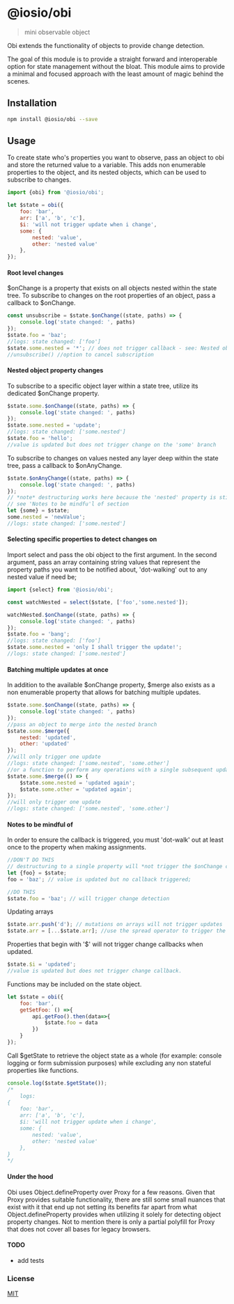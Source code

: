 # @iosio/obi

> mini observable object

Obi extends the functionality of objects to provide change detection.


The goal of this module is to provide a straight forward and interoperable option for state management without the bloat. 
This module aims to provide a minimal and focused approach with the least amount of magic behind the scenes.

## Installation 
```sh
npm install @iosio/obi --save
```

## Usage
To create state who's properties you want to observe, pass an object to obi and store the returned value to a variable.
This adds non enumerable properties to the object, and its nested objects, which can be used to subscribe to changes.
```js
import {obi} from '@iosio/obi';

let $state = obi({
    foo: 'bar',
    arr: ['a', 'b', 'c'],
    $i: 'will not trigger update when i change', 
    some: {
        nested: 'value',
        other: 'nested value'
    },
});
```
#### Root level changes
$onChange is a property that exists on all objects nested within the state tree.
To subscribe to changes on the root properties of an object, pass a callback to $onChange. 
```js
const unsubscribe = $state.$onChange((state, paths) => {
    console.log('state changed: ', paths)
});
$state.foo = 'baz';
//logs: state changed: ['foo']
$state.some.nested = '*'; // does not trigger callback - see: Nested object property changes
//unsubscribe() //option to cancel subscription
```

#### Nested object property changes
To subscribe to a specific object layer within a state tree, utilize its dedicated $onChange property.
```js
$state.some.$onChange((state, paths) => {
    console.log('state changed: ', paths)
});
$state.some.nested = 'update';
//logs: state changed: ['some.nested']
$state.foo = 'hello';
//value is updated but does not trigger change on the 'some' branch
```
To subscribe to changes on values nested any layer deep within the state tree, pass a callback to $onAnyChange.
```js
$state.$onAnyChange((state, paths) => {
    console.log('state changed: ', paths)
});
// *note* destructuring works here because the 'nested' property is still dot-walked out to.
// see 'Notes to be mindfu'l of section
let {some} = $state;
some.nested = 'newValue'; 
//logs: state changed: ['some.nested']
```
#### Selecting specific properties to detect changes on
Import select and pass the obi object to the first argument. In the second argument, pass an array containing 
string values that represent the property paths you want to be notified about, 'dot-walking' out to any nested value 
if need be;
```js
import {select} from '@iosio/obi';

const watchNested = select($state, ['foo','some.nested']);

watchNested.$onChange((state, paths) => {
    console.log('state changed: ', paths)
});
$state.foo = 'bang';
//logs: state changed: ['foo']
$state.some.nested = 'only I shall trigger the update!'; 
//logs: state changed: ['some.nested']
```

#### Batching multiple updates at once
In addition to the available $onChange property, $merge also exists as a non enumerable property that allows for 
batching multiple updates.  
```js
$state.some.$onChange((state, paths) => {
    console.log('state changed: ', paths)
});
//pass an object to merge into the nested branch
$state.some.$merge({
    nested: 'updated',
    other: 'updated'
});
//will only trigger one update
//logs: state changed: ['some.nested', 'some.other']
//or a function to perform any operations with a single subsequent update trigger
$state.some.$merge(() => {
    $state.some.nested = 'updated again';
    $state.some.other = 'updated again';
});
//will only trigger one update
//logs: state changed: ['some.nested', 'some.other']
```


#### Notes to be mindful of
In order to ensure the callback is triggered, you must 'dot-walk' out at least once to the property when making assignments.
```js
//DON'T DO THIS
// destructuring to a single property will *not trigger the $onChange callback when assigning a new value.
let {foo} = $state; 
foo = 'baz'; // value is updated but no callback triggered;

//DO THIS 
$state.foo = 'baz'; // will trigger change detection
```

Updating arrays 
```js
$state.arr.push('d'); // mutations on arrays will not trigger updates
$state.arr = [...$state.arr]; //use the spread operator to trigger the update.
```

Properties that begin with '$' will not trigger change callbacks when updated.
```js
$state.$i = 'updated';
//value is updated but does not trigger change callback.
```

Functions may be included on the state object.
```js
let $state = obi({
    foo: 'bar',
    getSetFoo: () =>{
        api.getFoo().then(data=>{
            $state.foo = data
        })
    }
});
```

Call $getState to retrieve the object state as a whole (for example: console logging or form submission purposes) 
while excluding any non stateful properties like functions.  
```js
console.log($state.$getState());
/*
    logs: 
{
    foo: 'bar',
    arr: ['a', 'b', 'c'],
    $i: 'will not trigger update when i change', 
    some: {
        nested: 'value',
        other: 'nested value'
    },
}
*/
```

#### Under the hood
Obi uses Object.defineProperty over Proxy for a few reasons. Given that Proxy provides suitable functionality, 
there are still some small nuances that exist with it that end up not setting its benefits far apart from what 
Object.defineProperty provides when utilizing it solely for detecting object property changes. Not to mention 
there is only a partial polyfill for Proxy that does not cover all bases for legacy browsers. 
   
#### TODO
- add tests

### License

[MIT]

[MIT]: https://choosealicense.com/licenses/mit/
